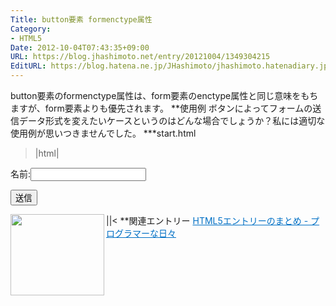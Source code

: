 ```yaml
---
Title: button要素 formenctype属性
Category:
- HTML5
Date: 2012-10-04T07:43:35+09:00
URL: https://blog.jhashimoto.net/entry/20121004/1349304215
EditURL: https://blog.hatena.ne.jp/JHashimoto/jhashimoto.hatenadiary.jp/atom/entry/12921228815717255694
---
```


button要素のformenctype属性は、form要素のenctype属性と同じ意味をもちますが、form要素よりも優先されます。
**使用例
ボタンによってフォームの送信データ形式を変えたいケースというのはどんな場合でしょうか？私には適切な使用例が思いつきませんでした。
***start.html
>|html|
<!DOCTYPE html>
<html lang="ja">
<head>
<title>Hello! HTML5></title>
<meta charset="UTF-8">
</head>
<body>
    <form action="./regeister.html" method="post" enctype="text/plain" id="order">
        <p>
            名前:<input type="text" id="name" />
        </p>
        <p>
        <button type="submit" formenctype="application/x-www-form-urlencoded">送信</button>
        </p>
    </form>
</body>
||<
**関連エントリー
<a href="http://d.hatena.ne.jp/JHashimoto/20120518/1337642816" target="_blank" rel="nofollow"><img class="alignleft" align="left" border="0" src="http://capture.heartrails.com/150x130/shadow?http://d.hatena.ne.jp/JHashimoto/20120518/1337642816" alt="" width="150" height="130" /></a><a style="color:#0070C5;" href="http://d.hatena.ne.jp/JHashimoto/20120518/1337642816" target="_blank" rel="nofollow">HTML5エントリーのまとめ - プログラマーな日々</a><a href="http://b.hatena.ne.jp/entry/http://d.hatena.ne.jp/JHashimoto/20120518/1337642816" target="_blank"><img border="0" src="http://b.hatena.ne.jp/entry/image/http://d.hatena.ne.jp/JHashimoto/20120518/1337642816" alt="" /></a><br style="clear:both;" />
